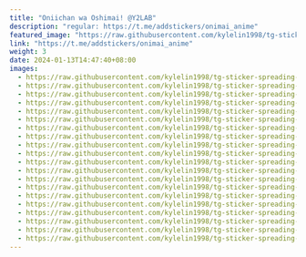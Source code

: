 ```yaml
---
title: "Oniichan wa Oshimai! @Y2LAB"
description: "regular: https://t.me/addstickers/onimai_anime"
featured_image: "https://raw.githubusercontent.com/kylelin1998/tg-sticker-spreading-worldwide-images/main/img/f612c580-8849-4957-9e96-58b7b51b9a6d.jpg"
link: "https://t.me/addstickers/onimai_anime"
weight: 3
date: 2024-01-13T14:47:40+08:00
images:
  - https://raw.githubusercontent.com/kylelin1998/tg-sticker-spreading-worldwide-images/main/img/f612c580-8849-4957-9e96-58b7b51b9a6d.jpg
  - https://raw.githubusercontent.com/kylelin1998/tg-sticker-spreading-worldwide-images/main/img/c66232fd-d9a9-498e-86de-019f82dc2323.jpg
  - https://raw.githubusercontent.com/kylelin1998/tg-sticker-spreading-worldwide-images/main/img/78c6cf59-a3dd-426d-8fa7-dc59507e0401.jpg
  - https://raw.githubusercontent.com/kylelin1998/tg-sticker-spreading-worldwide-images/main/img/93b31895-17d9-47c3-9d82-8662eb3e9d5f.jpg
  - https://raw.githubusercontent.com/kylelin1998/tg-sticker-spreading-worldwide-images/main/img/05fe71f6-3d7d-4d9d-b3ac-7f2704a79518.jpg
  - https://raw.githubusercontent.com/kylelin1998/tg-sticker-spreading-worldwide-images/main/img/8ab2499c-5bfc-47a4-aebe-95bdc1a5e410.jpg
  - https://raw.githubusercontent.com/kylelin1998/tg-sticker-spreading-worldwide-images/main/img/f72eece5-01d6-4924-a89a-5c0ecf2fb286.jpg
  - https://raw.githubusercontent.com/kylelin1998/tg-sticker-spreading-worldwide-images/main/img/1bfe0d9e-f695-4158-a10f-81a882de14f7.jpg
  - https://raw.githubusercontent.com/kylelin1998/tg-sticker-spreading-worldwide-images/main/img/fa3870a5-fd7e-4d62-b293-aa545831e10c.jpg
  - https://raw.githubusercontent.com/kylelin1998/tg-sticker-spreading-worldwide-images/main/img/3feb4d31-4334-43ff-bac3-c4812210d88c.jpg
  - https://raw.githubusercontent.com/kylelin1998/tg-sticker-spreading-worldwide-images/main/img/fd63977f-d63f-4f2e-a385-49274a23708e.jpg
  - https://raw.githubusercontent.com/kylelin1998/tg-sticker-spreading-worldwide-images/main/img/640e68ca-2376-4b11-aac0-356f628998ee.jpg
  - https://raw.githubusercontent.com/kylelin1998/tg-sticker-spreading-worldwide-images/main/img/3050f569-a698-4663-b1df-de0ca14d9613.jpg
  - https://raw.githubusercontent.com/kylelin1998/tg-sticker-spreading-worldwide-images/main/img/58d3de5a-7f96-42a1-b585-301a19772141.jpg
  - https://raw.githubusercontent.com/kylelin1998/tg-sticker-spreading-worldwide-images/main/img/f0e1ab6b-1296-4759-9d1d-9a848593d8c8.jpg
  - https://raw.githubusercontent.com/kylelin1998/tg-sticker-spreading-worldwide-images/main/img/fc7d40c5-5fca-4980-9704-945b4d184842.jpg
  - https://raw.githubusercontent.com/kylelin1998/tg-sticker-spreading-worldwide-images/main/img/aaf827be-e6ef-47c4-84ff-c3abecbda489.jpg
  - https://raw.githubusercontent.com/kylelin1998/tg-sticker-spreading-worldwide-images/main/img/1b7f3dfa-2b70-453a-a01d-f53bcc71de65.jpg
  - https://raw.githubusercontent.com/kylelin1998/tg-sticker-spreading-worldwide-images/main/img/279e75d8-8c9d-41e6-aa43-24494976f5b0.jpg
  - https://raw.githubusercontent.com/kylelin1998/tg-sticker-spreading-worldwide-images/main/img/aa7f1a5f-e631-4f4a-a04c-b56132d6b652.jpg
---
```

